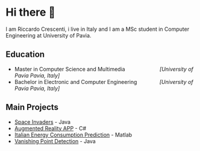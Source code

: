 # Hi there 👋
I am Riccardo Crescenti, i live in Italy and  I am a MSc student in Computer Engineering at University of Pavia.

## Education
- Master in Computer Science and Multimedia &emsp;&emsp;&emsp;&emsp;&emsp;&emsp; *[University of Pavia Pavia, Italy]*
- Bachelor in Electronic and Computer Engineering &emsp;&emsp;&emsp;&emsp;*[University of Pavia Pavia, Italy]*
## Main Projects
- [Space Invaders](https://github.com/riccardocrescenti/Space-Invaders) - Java
- [Augmented Reality APP](https://drive.google.com/file/d/1lWjWnliPcOgZjRWoj35tzdoAyVUUEjib/view) - C#
- [Italian Energy Consumption Prediction](https://github.com/riccardocrescenti/Italian-energy-consumption-prediction) - Matlab
- [Vanishing Point Detection](https://github.com/riccardocrescenti/VanishingPoint) - Java


<!--
**riccardocrescenti/riccardocrescenti** is a ✨ _special_ ✨ repository because its `README.md` (this file) appears on your GitHub profile.

Here are some ideas to get you started:

- 🔭 I’m currently working on ...
- 🌱 I’m currently learning ...
- 👯 I’m looking to collaborate on ...
- 🤔 I’m looking for help with ...
- 💬 Ask me about ...
- 📫 How to reach me: ...
- 😄 Pronouns: ...
- ⚡ Fun fact: ...
-->
